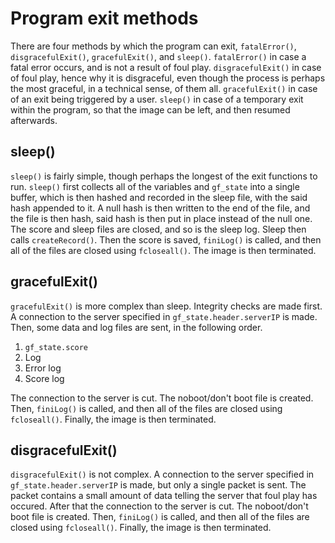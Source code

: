 # Program exit methods

There are four methods by which the program can exit, `fatalError()`, `disgracefulExit()`, `gracefulExit()`, and `sleep()`.
`fatalError()` in case a fatal error occurs, and is not a result of foul play.
`disgracefulExit()` in case of foul play, hence why it is disgraceful, even though the process is perhaps the most graceful, in a technical sense, of them all.
`gracefulExit()` in case of an exit being triggered by a user.
`sleep()` in case of a temporary exit within the program, so that the image can be left, and then resumed afterwards.

## sleep()

`sleep()` is fairly simple, though perhaps the longest of the exit functions to run.
`sleep()` first collects all of the variables and `gf_state` into a single buffer, which is then hashed and recorded in the sleep file, with the said hash appended to it.
A null hash is then written to the end of the file, and the file is then hash, said hash is then put in place instead of the null one.
The score and sleep files are closed, and so is the sleep log.
Sleep then calls `createRecord()`.
Then the score is saved, `finiLog()` is called, and then all of the files are closed using `fcloseall()`.
The image is then terminated.

## gracefulExit()

`gracefulExit()` is more complex than sleep.
Integrity checks are made first.
A connection to the server specified in `gf_state.header.serverIP` is made.
Then, some data and log files are sent, in the following order.

1. `gf_state.score`
2. Log
3. Error log
4. Score log

The connection to the server is cut.
The noboot/don't boot file is created.
Then, `finiLog()` is called, and then all of the files are closed using `fcloseall()`.
Finally, the image is then terminated.

## disgracefulExit()

`disgracefulExit()` is not complex.
A connection to the server specified in `gf_state.header.serverIP` is made, but only a single packet is sent.
The packet contains a small amount of data telling the server that foul play has occured.
After that the connection to the server is cut.
The noboot/don't boot file is created.
Then, `finiLog()` is called, and then all of the files are closed using `fcloseall()`.
Finally, the image is then terminated.
